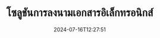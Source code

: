 ---
############################# Static ############################
layout: "family"
date:  2024-07-16T12:27:51
draft: false

product: "Signature"
product_tag: "signature"

lang: th

############################# Head ############################
head_title: "แอปลายเซ็นดิจิทัล C# .NET, Java, Node.js"
head_description: "ผสานรวมลายเซ็นอิเล็กทรอนิกส์ในแอปพลิเคชัน .NET, Java หรือ Node.js เข้ากับ GroupDocs.Signature ลงนามในรูปแบบเอกสารธุรกิจยอดนิยม"

############################# Header ############################
title: "โซลูชันการลงนามเอกสารอิเล็กทรอนิกส์"
description:  |
  ลงนามเอกสารและรูปภาพดิจิทัลบนแพลตฟอร์มใดๆ โดยใช้ API ที่ยืดหยุ่นและโซลูชันตามแอปของเราสำหรับโปรแกรมเมอร์และผู้ใช้ปลายทาง

  ค้นหาและแก้ไขลายเซ็นที่เพิ่มไว้ก่อนหน้านี้โดยใช้วิธีการขั้นสูง

  ปกป้องเอกสารจากการเปลี่ยนแปลงด้วยใบรับรองดิจิทัลและควบคุมเมตาดาต้าที่ซ่อนอยู่

############################# Supported Platforms ###############################
supported_platforms:
  enable: true
  head_title: "เลือกแพลตฟอร์มของคุณ"
  title: "ความเป็นอิสระของแพลตฟอร์ม"
  description: "ไลบรารี GroupDocs.Signature รองรับระบบปฏิบัติการและเฟรมเวิร์กต่อไปนี้:"
  details_link_title: "เรียนรู้เพิ่มเติม"

  items:
    # items loop
    - title: ".NET"
      description: GroupDocs.Signature .NET 
      color: "blue"
      tag: "net"
      link: "/signature/net/"
      features_link: "https://docs.groupdocs.com/signature/net/system-requirements/"
      features:
          # features loop
          - rows: "3"
            content: |
                    .NET Framework 4.6.2 or higher <br> .NET Core 3.0 or higher <br> .NET 6.0 or higher
      
          # features loop
          - rows: "4"
            content: |
                    Windows <br> Linux <br> Mac OS <br> Microsoft Azure
      
          # features loop
          - rows: "3"
            content: |
                    Microsoft Visual Studio <br> JetBrains Rider <br> Microsoft Visual Code
      
          # features loop
          - rows: "1"
            content: |
                    60+ file formats
      

    # items loop
    - title: "Java"
      description: GroupDocs.Signature Java
      color: "red"
      tag: "java"
      link: "/signature/java/"
      features_link: "https://docs.groupdocs.com/signature/java/system-requirements/"
      features:
          # features loop
          - rows: "3"
            content: |
                    Java 8 or higher
      
          # features loop
          - rows: "4"
            content: |
                    Windows <br> Linux <br> Mac OS
      
          # features loop
          - rows: "3"
            content: |
                    IntelliJ IDEA <br> Eclipse <br> NetBeans
      
          # features loop
          - rows: "1"
            content: |
                    60+ file formats

    # items loop
    - title: "Node.js"
      description: GroupDocs.Signature Node.js
      color: "green"
      tag: "nodejs-java"
      link: "/signature/nodejs-java/"
      features_link: "https://docs.groupdocs.com/signature/"
      features:
          # features loop
          - rows: "3"
            content: |
                    Node.js 16+ and J2SE 8.0 (1.8)+
      
          # features loop
          - rows: "4"
            content: |
                    Windows <br> Linux <br> Mac OS
      
          # features loop
          - rows: "3"
            content: |
                    Atom <br> Visual Studio Code <br> โปรแกรมแก้ไขข้อความอื่น ๆ
      
          # features loop
          - rows: "1"
            content: |
                    60+ file formats

############################# Features ###############################
features:
  enable: true
  title: "คุณสมบัติที่สำคัญของ GroupDocs.Signature"
  description: "โซลูชันของเราได้รับการออกแบบเพื่อเพิ่มลายเซ็นประเภทต่างๆ ให้กับเอกสารและรูปแบบไฟล์ยอดนิยม เติมเต็มกระบวนการทางธุรกิจของคุณได้อย่างง่ายดาย"

  items:
    # items loop
    - icon: "additional"
      title: "เต็มอิ่มกับข้อมูลของคุณด้วยลายเซ็น"
      content: "เพิ่มข้อความ รูปภาพ ลายน้ำ ฯลฯ ต่อท้ายเอกสารธุรกิจของคุณ"

    # items loop
    - icon: "protect"
      title: "ปกป้องเนื้อหาเอกสาร"
      content: "ห้ามเปลี่ยนแปลงเอกสารโดยการปิดผนึกด้วยใบรับรองดิจิทัล"

    # items loop
    - icon: "search"
      title: "เพิ่มข้อมูลและบาร์โค้ดที่ซ่อนอยู่"
      content: "ใช้เมตาดาต้าเพื่อจัดเก็บข้อมูลที่มองไม่เห็นหรือใส่บาร์โค้ดแบบกำหนดเองบนเพจ"

    # items loop
    - icon: "manipulate"
      title: "จัดการลายเซ็น"
      content: "ค้นหา อัปเดต หรือลบลายเซ็นทั้งหมดที่เพิ่มไว้ก่อนหน้านี้"

############################# Code samples ############################
code_samples:
  enable: true
  title: "ปกป้องไฟล์ของคุณโดยใช้ลายเซ็น"
  description: "ตัวอย่างโค้ด GroupDocs.Signature"
  items:
    # code sample loop
    - title: "สร้างและเพิ่มรหัส QR"
      content: |
       GroupDocs.Signature ช่วยให้เราสร้างและเพิ่มโค้ด QR ลงในเอกสารที่มีรูปแบบที่รองรับได้ ระบุเส้นทางไปยังเอกสารที่ต้องลงนามและตั้งค่าตัวเลือกข้อความและภาพที่ต้องการของรหัส QR คุณสามารถใส่รูปภาพรหัส QR ที่สร้างขึ้นบนพื้นที่ใดก็ได้ของหน้าเอกสารใดก็ได้
      samples:
        - language: "C#"
          color: "blue"
          content: |
            ```csharp {style=abap}   
            // ระบุเอกสารสำหรับการลงนาม
            using (Signature signature = new Signature("source.docx"))
            {
                // สร้างตัวเลือกป้ายรหัส QR
                QrCodeSignOptions options = new QrCodeSignOptions("JohnSmith")
                {
                    // ตั้งค่าตัวเลือกรหัส QR
                    EncodeType = QrCodeTypes.QR,
                    Left = 50,
                    Top = 150,
                };

                // ลงชื่อและบันทึกไฟล์ที่ประมวลผล
                SignResult result = signature.Sign("result.docx", options);
            }
            ```
        - language: "Java"
          color: "red"
          content: |
            ```java {style=abap}   
            // ระบุเอกสารสำหรับการลงนาม
            Signature signature = new Signature("source.docx");

            // สร้างตัวเลือกป้ายรหัส QR
            QrCodeSignOptions options = new QrCodeSignOptions("JohnSmith");

            // ตั้งค่าตัวเลือกรหัส QR
            options.setEncodeType(QrCodeTypes.QR);
            options.setLeft(50);
            options.setTop(100);

            // ลงชื่อและบันทึกไฟล์ที่ประมวลผล
            signature.sign("result.docx", options);
            ```
        - language: "TypeScript"
          color: "green"
          content: |
            ```javascript {style=abap}  
            const signatureLib = require('@groupdocs/groupdocs.signature')

            // ระบุเอกสารสำหรับการลงนาม
            const signature = new signatureLib.Signature('source.docx');

            // สร้างตัวเลือกป้ายรหัส QR
            const options = new signatureLib.QrCodeSignOptions('JohnSmith');

            // ตั้งค่าตัวเลือกรหัส QR
            options.setEncodeType(signatureLib.QrCodeTypes.QR);
            options.setLeft(50);
            options.setTop(100);

            // ลงชื่อและบันทึกไฟล์ที่ประมวลผล
            signature.sign('result.docx', options);
            ```

############################# Supported Formats ###############################
formats:
  enable: true
  title: "รองรับไฟล์มากกว่า 60 รูปแบบ"
  description: "GroupDocs.Signature รองรับรูปแบบไฟล์ยอดนิยมเกือบทั้งหมด"

############################# Metrics ###############################
metrics:
  enable: true
  title: "ข้อมูลทางสถิติของห้องสมุดของเรา"
  description: "ตรวจสอบตัวชี้วัดผลิตภัณฑ์ที่สำคัญ เปิดเผยข้อมูลเชิงลึกเกี่ยวกับความสำเร็จ ผลกระทบ และการเติบโตของเรา"

  items:
    # items loop
    - number: "50+"
      title: "รูปแบบที่รองรับ"
      content: "ลงนามมากกว่า 60 รูปแบบไฟล์ธุรกิจยอดนิยม"

    # items loop
    - number: "500k"
      title: "ดาวน์โหลด NuGet"
      content: "GroupDocs.Signature สำหรับ .NET เป็นไลบรารียอดนิยมที่มีการดาวน์โหลดมากกว่า 550,000 ครั้งบน NuGet"

    # items loop
    - number: "15k"
      title: "มาเวนดาวน์โหลด"
      content: "นักพัฒนา Java ได้ดาวน์โหลด GroupDocs.Signature บน Maven มากกว่า 15,000 ครั้ง"

    # items loop
    - number: "140+"
      title: "ลูกค้ามีความสุข"
      content: "นักพัฒนารายบุคคลและบริษัทชั้นนำทั่วโลกใช้ผลิตภัณฑ์ของเราเพื่อสร้างโซลูชันที่เป็นนวัตกรรม"


############################# Customers ###############################
customers:
  enable: true
  title: "ลูกค้าที่มีความสุขของเรา"
  description: "ห้องสมุด GroupDocs ได้รับการว่าจ้างจากแบรนด์ที่มีชื่อเสียงและโดดเด่นระดับโลกทั่วโลก"

  items:
    # items loop
    - title: "BenQ Corporation"
      logo: "benq"
      
    # items loop
    - title: "Nasdaq Stock Market"
      logo: "nasdaq"
      
    # items loop
    - title: "AT&T Inc."
      logo: "att"
      
    # items loop
    - title: "Customer logo AstraZeneca"
      logo: "astrazeneca"
      
    # items loop
    - title: "Central Bank of Argentina"
      logo: "argentinacentralbank"
      
    # items loop
    - title: "Roche Holding AG"
      logo: "roche"
      
    # items loop
    - title: "Capita"
      logo: "capita"
      
    # items loop
    - title: "Axa S.A."
      logo: "axa"
      
    # items loop
    - title: "Instructure Inc."
      logo: "instructure"
      
    # items loop
    - title: "Wipro"
      logo: "wipro"


############################# Actions ###############################
actions:
  enable: true
  title: "พร้อมที่จะเริ่มต้นหรือยัง?"
  description: "ลองใช้ฟีเจอร์ GroupDocs.Signature ฟรีบนแพลตฟอร์มของคุณ"

  items:
    # items loop
    - title: ".NET"
      color: "blue"
      link: "/signature/net/"

    # items loop
    - title: "Java"
      color: "red"
      link: "/signature/java/"

    # items loop
    - title: "Node.js"
      color: "green"
      link: "/signature/nodejs-java/"      

############################# FAQ ###############################
faq:
  enable: true
  title: "คำถามที่พบบ่อย"
  description: "สำรวจคำถามที่พบบ่อยของเรา"

  items:
    # items loop
    - question: "GroupDocs.Signature ต้องการไลบรารีภายนอกสำหรับการลงนามเอกสารหรือไม่"
      answer: "ไม่ GroupDocs.Signature ทำงานโดยอิสระ ไม่มีการพึ่งพาบุคคลที่สามเช่น Adobe Acrobat, Microsoft Office เป็นต้น"

    # items loop
    - question: "เป็นไปได้ไหมที่จะทดสอบฟีเจอร์ของ GroupDocs.Signature ก่อนซื้อ?"
      answer: "อย่างแน่นอน! GroupDocs.Signature ให้ทดลองใช้ฟรี ติดตั้งและสำรวจคุณสมบัติของมัน โปรดทราบว่าเวอร์ชันทดลองจะเพิ่ม 'ป้ายทดลองใช้' ลงในเอกสารของคุณและประมวลผลเฉพาะ 3 หน้าแรกเท่านั้น เพื่อประสบการณ์เต็มรูปแบบ ให้รับสิทธิ์ใช้งานชั่วคราวฟรี 30 วันเพื่อเข้าถึงฟังก์ชันทั้งหมด ดูรายละเอียดภายใต้ [ใบอนุญาตชั่วคราว](https://purchase.groupdocs.com/temporary-license/)"

    # items loop
    - question: "มีใบอนุญาตประเภทใดบ้าง?"
      answer: "กำลังมองหาใบอนุญาต GroupDocs.Signature อยู่ใช่ไหม? เรามีตัวเลือกต่างๆ มากมายที่เหมาะกับความต้องการของคุณ เลือกตามขนาดทีม สถานที่ปรับใช้ (สำนักงานเดียวหรือที่ทำงานระยะไกล) และดูว่าการกระจายลูกค้าปลายทางจำเป็นต้องแชร์ SDK/API กับลูกค้าหรือไม่ หรือเลือกสิทธิ์ใช้งานรายเดือนพร้อมแผนแบบคิดค่าบริการตามปริมาณข้อมูล โดยจ่ายเฉพาะส่วนที่คุณใช้เท่านั้น ค้นพบตัวเลือกที่เหมาะสมที่สุดสำหรับคุณภายใต้ [การกำหนดราคา](https://purchase.groupdocs.com/pricing/signature/net/)"

############################# Cloud Links ###############################
cloud_links:
  enable: true
  title: "API โค้ดต่ำของ GroupDocs.Signature"
  description: "ลงนามไฟล์โดยใช้แอปพลิเคชันของคุณผ่าน REST API บนคลาวด์ของเรา"
  
  items:
    # items loop
    - title: "GroupDocs.Signature Cloud for cURL"
      content: "ใช้ cURL RESTful API เพื่อใส่ลายเซ็นบน PDF, Word, Excel, PowerPoint, JPEG และรูปแบบไฟล์อื่นๆ อีกมากมาย"
      icon: "groupdocs_signature-for-curl"
      link: "https://products.groupdocs.cloud/signature/curl"

    # items loop
    - title: "GroupDocs.Signature Cloud for .NET"
      content: "เติมเต็มแอปพลิเคชัน .NET ของคุณด้วยการเซ็นเอกสารผ่าน Cloud SDK ปกป้องเอกสารทางธุรกิจในแบบของคุณเอง"
      icon: "groupdocs_signature-for-net"
      link: "https://products.groupdocs.cloud/signature/net"

    # items loop
    - title: "GroupDocs.Signature Cloud for Java"
      content: "GroupDocs.Signature SDK ให้สิทธิ์การเข้าถึงความเป็นไปได้ต่างๆ สำหรับแอปพลิเคชัน Java ของคุณในการลงนามไฟล์ใดๆ"
      icon: "groupdocs_signature-for-java"
      link: "https://products.groupdocs.cloud/signature/java"

############################# App links ###############################
app_links:
  enable: true
  title: "GroupDocs.Signature เว็บแอป"
  description: "GroupDocs.Signature นำเสนอเว็บแอปพลิเคชันฟรีที่คุณสามารถลงนามในเอกสารได้ สามารถเซ็นชื่อไฟล์ยอดนิยมมากกว่า 60 รูปแบบผ่านเบราว์เซอร์ที่คุณชื่นชอบได้ฟรี"

  items:
    # items loop
    - title: "GroupDocs.Signature Total"
      content: "เครื่องมือออนไลน์สำหรับใส่ลายเซ็นลงในเอกสารจากอุปกรณ์ใดก็ได้"
      icon: "groupdocs_watermark-app"
      link: "https://products.groupdocs.app/signature/total"

    # items loop
    - title: "GroupDocs.Signature DOCX"
      content: "ลงชื่อ MS Word DOCX ออนไลน์"
      icon: "groupdocs_words-app"
      link: "https://products.groupdocs.app/signature/docx"

    # items loop
    - title: "GroupDocs.Signature PDF"
      content: "ปกป้องเอกสาร PDF ออนไลน์"
      icon: "groupdocs_pdf-app"
      link: "https://products.groupdocs.app/signature/pdf"


      


---
